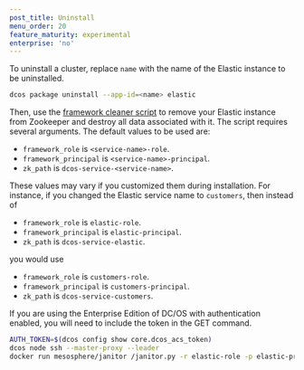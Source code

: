 ```yaml
---
post_title: Uninstall
menu_order: 20
feature_maturity: experimental
enterprise: 'no'
---
```


To uninstall a cluster, replace `name` with the name of the Elastic instance to be uninstalled.

```bash
dcos package uninstall --app-id=<name> elastic
```

Then, use the [framework cleaner script](https://docs.mesosphere.com/1.8/usage/managing-services/uninstall/#framework-cleaner) to remove your Elastic instance from Zookeeper and destroy all data associated with it. The script requires several arguments. The default values to be used are:

- `framework_role` is `<service-name>-role`.
- `framework_principal` is `<service-name>-principal`.
- `zk_path` is `dcos-service-<service-name>`.

These values may vary if you customized them during installation. For instance, if you changed the Elastic service name to `customers`, then instead of 

- `framework_role` is `elastic-role`.
- `framework_principal` is `elastic-principal`.
- `zk_path` is `dcos-service-elastic`.

you would use

- `framework_role` is `customers-role`.
- `framework_principal` is `customers-principal`.
- `zk_path` is `dcos-service-customers`.

If you are using the Enterprise Edition of DC/OS with authentication enabled, you will need to include the token in the GET command.

```bash
AUTH_TOKEN=$(dcos config show core.dcos_acs_token)
dcos node ssh --master-proxy --leader
docker run mesosphere/janitor /janitor.py -r elastic-role -p elastic-principal -z dcos-service-elastic --auth_token=$AUTH_TOKEN
```
